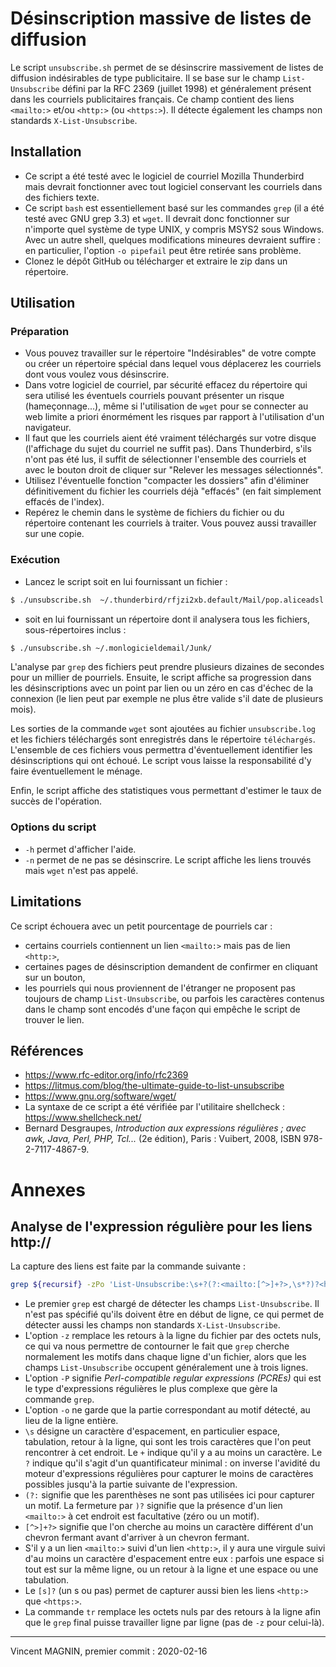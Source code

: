 # Désinscription massive de listes de diffusion

Le script ``unsubscribe.sh`` permet de se désinscrire massivement de listes de diffusion indésirables de type publicitaire. Il se base sur le champ ``List-Unsubscribe`` défini par la RFC 2369 (juillet 1998) et généralement présent dans les courriels publicitaires français. Ce champ contient des liens ``<mailto:>`` et/ou ``<http:>`` (ou ``<https:>``). Il détecte également les champs non standards ``X-List-Unsubscribe``.

## Installation

* Ce script a été testé avec le logiciel de courriel Mozilla Thunderbird mais devrait fonctionner avec tout logiciel conservant les courriels dans des fichiers texte.
* Ce script ``bash`` est essentiellement basé sur les commandes ``grep`` (il a été testé avec GNU grep 3.3) et ``wget``. Il devrait donc fonctionner sur n'importe quel système de type UNIX, y compris MSYS2 sous Windows. Avec un autre shell, quelques modifications mineures devraient suffire : en particulier, l'option ``-o pipefail`` peut être retirée sans problème.
* Clonez le dépôt GitHub ou télécharger et extraire le zip dans un répertoire.

## Utilisation

### Préparation

* Vous pouvez travailler sur le répertoire "Indésirables" de votre compte ou créer un répertoire spécial dans lequel vous déplacerez les courriels dont vous voulez vous désinscrire.
* Dans votre logiciel de courriel, par sécurité effacez du répertoire qui sera utilisé les éventuels courriels pouvant présenter un risque (hameçonnage...), même si l'utilisation de `wget` pour se connecter au web limite a priori énormément les risques par rapport à l'utilisation d'un navigateur.
* Il faut que les courriels aient été vraiment téléchargés sur votre disque (l'affichage du sujet du courriel ne suffit pas). Dans Thunderbird, s'ils n'ont pas été lus, il suffit de sélectionner l'ensemble des courriels et avec le bouton droit de cliquer sur "Relever les messages sélectionnés".
* Utilisez l'éventuelle fonction "compacter les dossiers" afin d'éliminer définitivement du fichier les courriels déjà "effacés" (en fait simplement effacés de l'index).
* Repérez le chemin dans le système de fichiers du fichier ou du répertoire contenant les courriels à traiter. Vous pouvez aussi travailler sur une copie.

### Exécution

* Lancez le script soit en lui fournissant un fichier :

```bash
$ ./unsubscribe.sh  ~/.thunderbird/rfjzi2xb.default/Mail/pop.aliceadsl.fr/Junk
```
* soit en lui fournissant un répertoire dont il analysera tous les fichiers, sous-répertoires inclus :

```bash
$ ./unsubscribe.sh ~/.monlogicieldemail/Junk/
```

L'analyse par `grep` des fichiers peut prendre plusieurs dizaines de secondes pour un millier de pourriels. Ensuite, le script affiche sa progression dans les désinscriptions avec un point par lien ou un zéro en cas d'échec de la connexion (le lien peut par exemple ne plus être valide s'il date de plusieurs mois).

Les sorties de la commande ``wget`` sont ajoutées au fichier ``unsubscribe.log`` et les fichiers téléchargés sont enregistrés dans le répertoire ``téléchargés``. L'ensemble de ces fichiers vous permettra d'éventuellement identifier les désinscriptions qui ont échoué. Le script vous laisse la responsabilité d'y faire éventuellement le ménage.

Enfin, le script affiche des statistiques vous permettant d'estimer le taux de succès de l'opération. 

### Options du script

* `-h` permet d'afficher l'aide.
* `-n` permet de ne pas se désinscrire. Le script affiche les liens trouvés mais `wget` n'est pas appelé.

## Limitations

Ce script échouera avec un petit pourcentage de pourriels car :

* certains courriels contiennent un lien ``<mailto:>`` mais pas de lien ``<http:>``,  
* certaines pages de désinscription demandent de confirmer en cliquant sur un bouton,
* les pourriels qui nous proviennent de l'étranger ne proposent pas toujours de champ ``List-Unsubscribe``, ou parfois les caractères contenus dans le champ sont encodés d'une façon qui empêche le script de trouver le lien.

## Références
* https://www.rfc-editor.org/info/rfc2369 
* https://litmus.com/blog/the-ultimate-guide-to-list-unsubscribe
* https://www.gnu.org/software/wget/ 
* La syntaxe de ce script a été vérifiée par l'utilitaire shellcheck : https://www.shellcheck.net/
* Bernard Desgraupes, *Introduction aux expressions régulières ; avec awk, Java, Perl, PHP, Tcl...* (2e édition), Paris : Vuibert, 2008, ISBN 978-2-7117-4867-9.
 

# Annexes

## Analyse de l'expression régulière pour les liens http://

La capture des liens est faite par la commande suivante :

```bash
grep ${recursif} -zPo 'List-Unsubscribe:\s+?(?:<mailto:[^>]+?>,\s*?)?<http[s]?://[^>]+?>' "${chemin}" | tr '\000' '\n' | grep -Po 'http[s]?://[^>]+'
```

* Le premier `grep` est chargé de détecter les champs `List-Unsubscribe`. Il n'est pas spécifié qu'ils doivent être en début de ligne, ce qui permet de détecter aussi les champs non standards `X-List-Unsubscribe`.
* L'option `-z` remplace les retours à la ligne du fichier par des octets nuls, ce qui va nous permettre de contourner le fait que `grep` cherche normalement les motifs dans chaque ligne d'un fichier, alors que les champs `List-Unsubscribe` occupent généralement une à trois lignes.
* L'option `-P` signifie *Perl-compatible regular expressions (PCREs)* qui est le type d'expressions régulières le plus complexe que gère la commande `grep`.
* L'option `-o` ne garde que la partie correspondant au motif détecté, au lieu de la ligne entière.
* `\s` désigne un caractère d'espacement, en particulier espace, tabulation, retour à la ligne, qui sont les trois caractères que l'on peut rencontrer à cet endroit. Le `+` indique qu'il y a au moins un caractère. Le `?` indique qu'il s'agit d'un quantificateur minimal : on inverse l'avidité du moteur d'expressions régulières pour capturer le moins de caractères possibles jusqu'à la partie suivante de l'expression.
* `(?:` signifie que les parenthèses ne sont pas utilisées ici pour capturer un motif. La fermeture par `)?` signifie que la présence d'un lien `<mailto:>` à cet endroit est facultative (zéro ou un motif).
* `[^>]+?>` signifie que l'on cherche au moins un caractère différent d'un chevron fermant avant d'arriver à un chevron fermant.
* S'il y a un lien `<mailto:>` suivi d'un lien `<http:>`, il y aura une virgule suivi d'au moins un caractère d'espacement entre eux : parfois une espace si tout est sur la même ligne, ou un retour à la ligne et une espace ou une tabulation.
* Le `[s]?` (un s ou pas) permet de capturer aussi bien les liens `<http:>` que `<https:>`.
* La commande `tr` remplace les octets nuls par des retours à la ligne afin que le `grep` final puisse travailler ligne par ligne (pas de `-z` pour celui-là). 
 
-----

Vincent MAGNIN, premier commit : 2020-02-16



